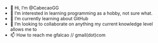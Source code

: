 - 👋 Hi, I’m @CabecaoGG
- 👀 I’m interested in learning programming as a hobby, not sure what.
- 🌱 I’m currently learning about GitHub
- 💞️ I’m looking to collaborate on anything my current knowledge level allows me to
- 📫 How to reach me gfalcao // gmail(dot)com

<!---
CabecaoGG/CabecaoGG is a ✨ special ✨ repository because its `README.md` (this file) appears on your GitHub profile.
You can click the Preview link to take a look at your changes.
--->
